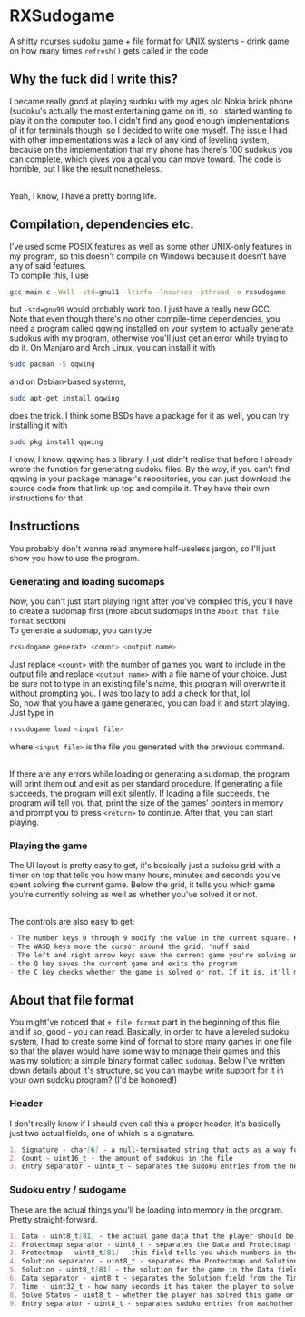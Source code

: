 # RXSudogame
A shitty ncurses sudoku game + file format for UNIX systems - drink game on how many times `refresh()` gets called in the code

## Why the fuck did I write this?
I became really good at playing sudoku with my ages old Nokia brick phone (sudoku's actually the most entertaining game on it), so I started wanting to play it on the computer too. I didn't find any good enough implementations of it for terminals though, so I decided to write one myself. The issue I had with other implementations was a lack of any kind of leveling system, because on the implementation that my phone has there's 100 sudokus you can complete, which gives you a goal you can move toward. The code is horrible, but I like the result nonetheless.<br><br>

Yeah, I know, I have a pretty boring life.

## Compilation, dependencies etc.
I've used some POSIX features as well as some other UNIX-only features in my program, so this doesn't compile on Windows because it doesn't have any of said features.<br>
To compile this, I use
```sh
gcc main.c -Wall -std=gnu11 -ltinfo -lncurses -pthread -o rxsudogame
```
but `-std=gnu99` would probably work too. I just have a really new GCC.<br>
Note that even though there's no other compile-time dependencies, you need a program called [qqwing](https://qqwing.com/download.html "qqwing downloads") installed on your system to actually generate sudokus with my program, otherwise you'll just get an error while trying to do it. On Manjaro and Arch Linux, you can install it with
```sh
sudo pacman -S qqwing
```
and on Debian-based systems,
```sh
sudo apt-get install qqwing
```
does the trick. I think some BSDs have a package for it as well, you can try installing it with
```sh
sudo pkg install qqwing
```
I know, I know. qqwing has a library. I just didn't realise that before I already wrote the function for generating sudoku files. By the way, if you can't find qqwing in your package manager's repositories, you can just download the source code from that link up top and compile it. They have their own instructions for that.

## Instructions
You probably don't wanna read anymore half-useless jargon, so I'll just show you how to use the program.

### Generating and loading sudomaps
Now, you can't just start playing right after you've compiled this, you'll have to create a sudomap first (more about sudomaps in the `About that file format` section)<br>
To generate a sudomap, you can type
```sh
rxsudogame generate <count> <output name>
```
Just replace `<count>` with the number of games you want to include in the output file and replace `<output name>` with a file name of your choice. Just be sure not to type in an existing file's name, this program will overwrite it without prompting you. I was too lazy to add a check for that, lol<br>
So, now that you have a game generated, you can load it and start playing. Just type in
```sh
rxsudogame load <input file>
```
where `<input file>` is the file you generated with the previous command.<br><br>

If there are any errors while loading or generating a sudomap, the program will print them out and exit as per standard procedure. If generating a file succeeds, the program will exit silently. If loading a file succeeds, the program will tell you that, print the size of the games' pointers in memory and prompt you to press `<return>` to continue. After that, you can start playing.

### Playing the game
The UI layout is pretty easy to get, it's basically just a sudoku grid with a timer on top that tells you how many hours, minutes and seconds you've spent solving the current game. Below the grid, it tells you which game you're currently solving as well as whether you've solved it or not.<br><br>

The controls are also easy to get:
```md
- The number keys 0 through 9 modify the value in the current square. Keys 1 through 9 set a new value for the square and 0 clears an existing value. Note that you can't change a protected square's value. Those are indicated by a reverse color pattern.
- The WASD keys move the cursor around the grid, 'nuff said
- The left and right arrow keys save the current game you're solving and select another one. Left selects the previous game, right selects the next one.
- the Q key saves the current game and exits the program
- the C key checks whether the game is solved or not. If it is, it'll mark the game solved and save it, stopping the timer. If the game isn't solved, it'll highlight all incorrect squares with a reverse color pattern for 2 seconds.
```

## About that file format
You might've noticed that `+ file format` part in the beginning of this file, and if so, good - you can read. Basically, in order to have a leveled sudoku system, I had to create some kind of format to store many games in one file so that the player would have some way to manage their games and this was my solution; a simple binary format called `sudomap`. Below I've written down details about it's structure, so you can maybe write support for it in your own sudoku program? (I'd be honored!)

### Header
I don't really know if I should even call this a proper header, it's basically just two actual fields, one of which is a signature.
```md
1. Signature - char[6] - a null-terminated string that acts as a way for programs to verify the file format. This should always be equal to "RXDSF".
2. Count - uint16_t - the amount of sudokus in the file
3. Entry separator - uint8_t - separates the sudoku entries from the header. This should always be equal to 0xFF.
```

### Sudoku entry / sudogame
These are the actual things you'll be loading into memory in the program. Pretty straight-forward.
```md
1. Data - uint8_t[81] - the actual game data that the player should be able to modify.
2. Protectmap separator - uint8_t - separates the Data and Protectmap fields. Should always be equal to 0xFC
3. Protectmap - uint8_t[81] - this field tells you which numbers in the Data field are generated by the program and should be protected from the player. A "1" in an index of this field means that the same index in the Data field should be protected.
4. Solution separator - uint8_t - separates the Protectmap and Solution fields. Should always be equal to 0xFE
5. Solution - uint8_t[81] - the solution for the game in the Data field.
6. Data separator - uint8_t - separates the Solution field from the Time and Solve Status fields. Should always be equal to 0xFD
7. Time - uint32_t - how many seconds it has taken the player to solve the current game
8. Solve Status - uint8_t - whether the player has solved this game or not
9. Entry separator - uint8_t - separates sudoku entries from eachother. Should always be equal to 0xFF
```
